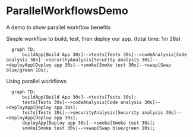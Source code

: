 # ParallelWorkflowsDemo
A demo to show parallel workflow benefits

Simple workflow to build, test, then deploy our app. (total time: 1m 38s)
```mermaid
  graph TD;
      buildApp[Build App 30s]-->tests[Tests 30s]-->codeAnalysis[Code analysis 30s]-->securityAnalysis[Security analysis 30s]-->deployApp[Deploy app 30s]-->smoke[Smoke test 30s]-->swap[Swap blue/green 10s];
```

Using parallel workflows
```mermaid
  graph TD;
      buildApp[Build App 30s]-->tests[Tests 30s];
      tests[Tests 30s]-->codeAnalysis[Code analysis 30s]-->deployApp[Deploy app 30s];
      tests[Tests 30s]-->securityAnalysis[Security analysis 30s]-->deployApp[Deploy app 30s];
      deployApp[Deploy app 30s]-->smoke[Smoke test 30s];
      smoke[Smoke test 30s]-->swap[Swap blue/green 10s];
```
